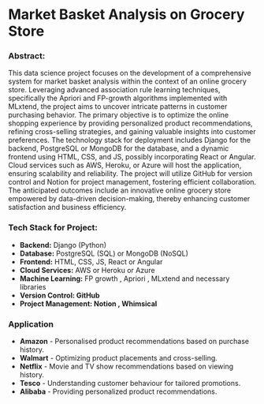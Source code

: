 # Market Basket Analysis on Grocery Store

### Abstract:
This data science project focuses on the development of a comprehensive system for market basket analysis within the context of an online grocery store. Leveraging advanced association rule learning techniques, specifically the Apriori and FP-growth algorithms implemented with MLxtend, the project aims to uncover intricate patterns in customer purchasing behavior. The primary objective is to optimize the online shopping experience by providing personalized product recommendations, refining cross-selling strategies, and gaining valuable insights into customer preferences. The technology stack for deployment includes Django for the backend, PostgreSQL or MongoDB for the database, and a dynamic frontend using HTML, CSS, and JS, possibly incorporating React or Angular. Cloud services such as AWS, Heroku, or Azure will host the application, ensuring scalability and reliability. The project will utilize GitHub for version control and Notion for project management, fostering efficient collaboration. The anticipated outcomes include an innovative online grocery store empowered by data-driven decision-making, thereby enhancing customer satisfaction and business efficiency. 
### **Tech Stack for Project:**

- **Backend:** Django (Python)
- **Database:** PostgreSQL (SQL) or MongoDB (NoSQL)
- **Frontend:** HTML, CSS, JS, React or Angular
- **Cloud Services:** AWS or Heroku or Azure
- **Machine Learning:** FP growth , Apriori , MLxtend and necessary libraries
- **Version Control: GitHub**
- **Project Management: Notion , Whimsical**

### Application 
- **Amazon** - Personalised product recommendations based on purchase history.
- **Walmart** - Optimizing product placements and cross-selling.
- **Netflix** - Movie and TV show recommendations based on viewing history.
- **Tesco** - Understanding customer behaviour for tailored promotions.
- **Alibaba** - Providing personalized product recommendations.
